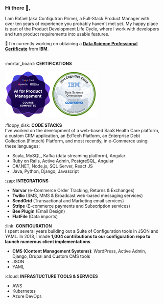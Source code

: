 ### Hi there 👋,
I am Rafael (aka Configutron Prime), a Full-Stack Product Manager with over ten years of experience you probably haven't met yet. My happy place is part of the Product Development Life Cycle, where I work with developers and turn product requirements into usable features.

🌱 I’m currently working on obtaining a [**Data Science Professional Certificate**](https://www.ibm.com/training/badge/data-science-professional-certificate) from **IBM**.
</br>
</br>
<p>
:mortar_board: <b>CERTIFICATIONS</b></br>
</br>
<img class="image-align-left" src="Images/ai-for-product-management.png" width=150/><img class="image-align-left" src="Images/data-science-orientation.png" width=150/>  
</p>

<p>
:floppy_disk:  <b>CODE STACKS</b></br>
I've worked on the development of a web-based SaaS Health Care platform, a custom CRM application, an EdTech Platform, an Enterprise Debt Collection (Fintech) Platform, and most recently, in e-Commerce using these languages:
<ul>
<li>Scala, MySQL, Kafka (data streaming platform), Angular</li>
<li>Ruby on Rails, Active Admin, PostgreSQL, Angular</li>
<li>C#/.NET, Node.js, SQL Server, React JS</li>
<li>Java, Python, Django, Javascript</li>  
</ul>  
</p>

<p>
:zap: <b>INTEGRATIONS</b>
<ul>
<li><b>Narvar</b> (e-Commerce Order Tracking, Returns & Exchanges)</li>
<li><b>Twilio</b> (SMS, MMS & Broadcast web-based messaging services)</li>
<li><b>SendGrid</b> (Transactional and Marketing email services)</li>
<li><b>Stripe</b> (E-commerce payments and Subscription services)</li> 
<li><b>Bee Plugin</b> (Email Design)</li>
<li><b>FlatFile</b> (Data imports)</li>
</ul>  
</p>

<p>
:link: <b>CONFIGURATION</b></br>
I spent several years building out a Suite of Configuration tools in JSON and YAML. In 2018, I made <b>1,004 contributions to our configuration repo to launch numerous client implementations</b>.</br>
<ul>
<li><b>CMS (Content Management Systems)</b>: WordPress, Active Admin, Django, Drupal and Custom CMS tools</li>
<li>JSON</li>
<li>YAML</li>
</ul>  
</p>

<p>
:cloud: <b>INFRASTUCTURE TOOLS & SERVICES</b>
<ul>
<li>AWS</li>
<li>Kubernetes</li>  
<li>Azure DevOps</li>
</ul>  
</p>

<!--

**rafabkny/rafabkny** is a ✨ _special_ ✨ repository because its `README.md` (this file) appears on your GitHub profile.

Here are some ideas to get you started:

- 🔭 I’m currently working on ...
- 👯 I’m looking to collaborate on ...
- 🤔 I’m looking for help with ...
- 💬 Ask me about ...
- 📫 How to reach me: ...
- 😄 Pronouns: ...
- ⚡ Fun fact: ...
-->
